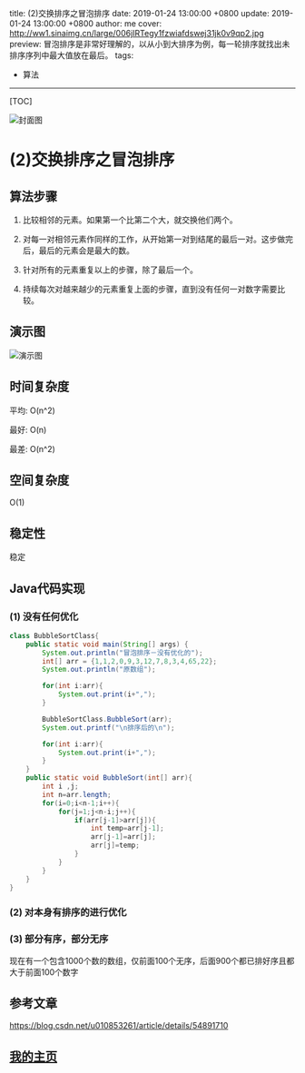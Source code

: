 title:  (2)交换排序之冒泡排序
date: 2019-01-24 13:00:00 +0800
update: 2019-01-24 13:00:00 +0800
author: me
cover: http://ww1.sinaimg.cn/large/006jIRTegy1fzwiafdswej31jk0v9qp2.jpg
preview:  冒泡排序是非常好理解的，以从小到大排序为例，每一轮排序就找出未排序序列中最大值放在最后。
tags:

  -  算法

---



[TOC]

![封面图](http://ww1.sinaimg.cn/large/006jIRTegy1fzwiafdswej31jk0v9qp2.jpg)

# (2)交换排序之冒泡排序

## 算法步骤

1. 比较相邻的元素。如果第一个比第二个大，就交换他们两个。

2. 对每一对相邻元素作同样的工作，从开始第一对到结尾的最后一对。这步做完后，最后的元素会是最大的数。

3. 针对所有的元素重复以上的步骤，除了最后一个。

4. 持续每次对越来越少的元素重复上面的步骤，直到没有任何一对数字需要比较。

## 演示图

![演示图](http://ww1.sinaimg.cn/large/006jIRTegy1fzwgvy5j3bg30qk0eugzu.gif)

## 时间复杂度

平均: O(n^2)

最好: O(n)

最差: O(n^2)

## 空间复杂度

O(1)

## 稳定性

稳定

## Java代码实现

### (1) 没有任何优化

```java
class BubbleSortClass{
	public static void main(String[] args) {
		System.out.println("冒泡排序－没有优化的");
		int[] arr = {1,1,2,0,9,3,12,7,8,3,4,65,22};
		System.out.println("原数组");

		for(int i:arr){
			System.out.print(i+",");
		}

		BubbleSortClass.BubbleSort(arr);
		System.out.printf("\n排序后的\n");

		for(int i:arr){
			System.out.print(i+",");
		}
	}
	public static void BubbleSort(int[] arr){
		int i ,j;
		int n=arr.length;
		for(i=0;i<n-1;i++){
			for(j=1;j<n-i;j++){
				if(arr[j-1]>arr[j]){
					int temp=arr[j-1];
					arr[j-1]=arr[j];
					arr[j]=temp;
				}
			}
		}
	}
}
```



### (2) 对本身有排序的进行优化

### (3) 部分有序，部分无序

现在有一个包含1000个数的数组，仅前面100个无序，后面900个都已排好序且都大于前面100个数字





## 参考文章

https://blog.csdn.net/u010853261/article/details/54891710

## [我的主页](https://suveng.github.io/blog/)